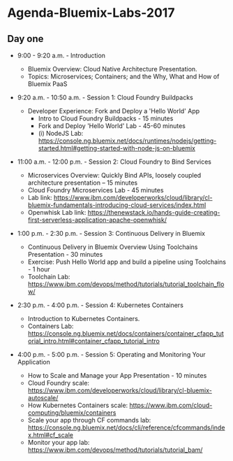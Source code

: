 # Agenda-Bluemix-Labs-2017

## Day one

* 9:00 - 9:20 a.m. - Introduction
  * Bluemix Overview: Cloud Native Architecture Presentation.
  * Topics: Microservices; Containers; and the Why, What and How of Bluemix PaaS
* 9:20 a.m. - 10:50 a.m. - Session 1: Cloud Foundry Buildpacks
  * Developer Experience: Fork and Deploy a 'Hello World' App
    * Intro to Cloud Foundry Buildpacks - 15 minutes
    * Fork and Deploy 'Hello World' Lab - 45-60 minutes
    * (i) NodeJS Lab: https://console.ng.bluemix.net/docs/runtimes/nodejs/getting-started.html#getting-started-with-node-js-on-bluemix


* 11:00 a.m. - 12:00 p.m. - Session 2: Cloud Foundry to Bind Services
  * Microservices Overview: Quickly Bind APIs, loosely coupled architecture presentation – 15 minutes
  * Cloud Foundry Microservices Lab - 45 minutes 
  * Lab link: https://www.ibm.com/developerworks/cloud/library/cl-bluemix-fundamentals-introducing-cloud-services/index.html
  * Openwhisk Lab link: https://thenewstack.io/hands-guide-creating-first-serverless-application-apache-openwhisk/


* 1:00 p.m. - 2:30 p.m. - Session 3: Continuous Delivery in Bluemix
  * Continuous Delivery in Bluemix Overview Using Toolchains Presentation - 30 minutes
  * Exercise: Push Hello World app and build a pipeline using Toolchains - 1 hour
  * Toolchain Lab: https://www.ibm.com/devops/method/tutorials/tutorial_toolchain_flow/

* 2:30 p.m. - 4:00 p.m. - Session 4: Kubernetes Containers
  * Introduction to Kubernetes Containers.
  * Containers Lab: https://console.ng.bluemix.net/docs/containers/container_cfapp_tutorial_intro.html#container_cfapp_tutorial_intro


* 4:00 p.m. - 5:00 p.m. - Session 5: Operating and Monitoring Your Application
  * How to Scale and Manage your App Presentation - 10 minutes
  * Cloud Foundry scale: https://www.ibm.com/developerworks/cloud/library/cl-bluemix-autoscale/
  * How Kubernetes Containers scale: https://www.ibm.com/cloud-computing/bluemix/containers
  * Scale your app through CF commands lab: https://console.ng.bluemix.net/docs/cli/reference/cfcommands/index.html#cf_scale
  * Monitor your app lab: https://www.ibm.com/devops/method/tutorials/tutorial_bam/
